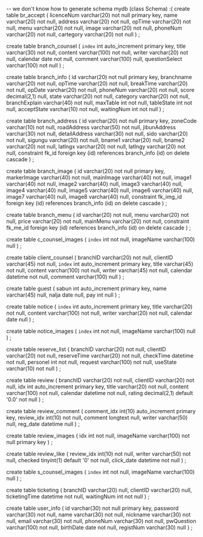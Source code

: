 -- we don't know how to generate schema mydb (class Schema) :(
create table br_accept
(
	licenceNum varchar(20) not null
		primary key,
	name varchar(20) not null,
	address varchar(20) not null,
	opTime varchar(20) not null,
	menu varchar(20) not null,
	image varchar(20) not null,
	phoneNum varchar(20) not null,
	cartegory varchar(20) not null
)
;

create table branch_counsel
(
	`index` int auto_increment
		primary key,
	title varchar(30) not null,
	content varchar(100) not null,
	writer varchar(20) not null,
	calendar date not null,
	comment varchar(100) null,
	questionSelect varchar(100) not null
)
;

create table branch_info
(
	id varchar(20) not null
		primary key,
	branchname varchar(20) not null,
	opTime varchar(20) not null,
	breakTime varchar(20) not null,
	opDate varchar(20) not null,
	phoneNum varchar(20) not null,
	score decimal(2,1) null,
	state varchar(20) not null,
	category varchar(20) not null,
	branchExplain varchar(40) not null,
	maxTable int not null,
	tableState int not null,
	acceptState varchar(10) not null,
	waitingNum int not null
)
;

create table branch_address
(
	id varchar(20) not null
		primary key,
	zoneCode varchar(10) not null,
	roadAddress varchar(50) not null,
	jibunAddress varchar(30) not null,
	detailAddress varchar(30) not null,
	sido varchar(20) not null,
	sigungu varchar(20) not null,
	bname1 varchar(20) null,
	bname2 varchar(20) not null,
	latlngx varchar(20) not null,
	latlngy varchar(20) not null,
	constraint fk_id
		foreign key (id) references branch_info (id)
			on delete cascade
)
;

create table branch_image
(
	id varchar(20) not null
		primary key,
	markerImage varchar(40) not null,
	mainImage varchar(40) not null,
	image1 varchar(40) not null,
	image2 varchar(40) null,
	image3 varchar(40) null,
	image4 varchar(40) null,
	image5 varchar(40) null,
	image6 varchar(40) null,
	image7 varchar(40) null,
	image8 varchar(40) null,
	constraint fk_img_id
		foreign key (id) references branch_info (id)
			on delete cascade
)
;

create table branch_menu
(
	id varchar(20) not null,
	menu varchar(20) not null,
	price varchar(20) not null,
	mainMenu varchar(20) not null,
	constraint fk_me_id
		foreign key (id) references branch_info (id)
			on delete cascade
)
;

create table c_counsel_images
(
	`index` int not null,
	imageName varchar(100) null
)
;

create table client_counsel
(
	branchID varchar(20) not null,
	clientID varchar(45) not null,
	`index` int auto_increment
		primary key,
	title varchar(45) not null,
	content varchar(100) not null,
	writer varchar(45) not null,
	calendar datetime not null,
	comment varchar(100) null
)
;

create table guest
(
	sabun int auto_increment
		primary key,
	name varchar(45) null,
	nalja date null,
	pay int null
)
;

create table notice
(
	`index` int auto_increment
		primary key,
	title varchar(20) not null,
	content varchar(100) not null,
	writer varchar(20) not null,
	calendar date null
)
;

create table notice_images
(
	`index` int not null,
	imageName varchar(100) null
)
;

create table reserve_list
(
	branchID varchar(20) not null,
	clientID varchar(20) not null,
	reserveTime varchar(20) not null,
	checkTime datetime not null,
	personel int not null,
	request varchar(100) not null,
	useState varchar(10) not null
)
;

create table review
(
	branchID varchar(20) not null,
	clientID varchar(20) not null,
	idx int auto_increment
		primary key,
	title varchar(20) not null,
	content varchar(100) not null,
	calendar datetime not null,
	rating decimal(2,1) default '0.0' not null
)
;

create table review_comment
(
	comment_idx int(10) auto_increment
		primary key,
	review_idx int(10) not null,
	comment longtext null,
	writer varchar(50) null,
	reg_date datetime null
)
;

create table review_images
(
	idx int not null,
	imageName varchar(100) not null
		primary key
)
;

create table review_like
(
	review_idx int(10) not null,
	writer varchar(50) not null,
	checked tinyint(1) default '0' not null,
	click_date datetime not null
)
;

create table s_counsel_images
(
	`index` int not null,
	imageName varchar(100) null
)
;

create table ticketing
(
	branchID varchar(20) null,
	clientID varchar(20) null,
	ticketingTime datetime not null,
	waitingNum int not null
)
;

create table user_info
(
	id varchar(30) not null
		primary key,
	password varchar(30) not null,
	name varchar(30) not null,
	nickname varchar(30) not null,
	email varchar(30) not null,
	phoneNum varchar(30) not null,
	pwQuestion varchar(100) not null,
	birthDate date not null,
	registNum varchar(30) null
)
;

